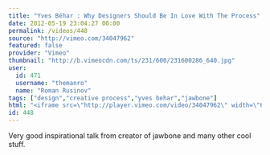 ```yaml
---
title: "Yves Béhar : Why Designers Should Be In Love With The Process"
date: 2012-05-19 23:04:27 00:00
permalink: /videos/448
source: "http://vimeo.com/34047962"
featured: false
provider: "Vimeo"
thumbnail: "http://b.vimeocdn.com/ts/231/600/231600286_640.jpg"
user:
  id: 471
  username: "themanro"
  name: "Roman Rusinov"
tags: ["design","creative process","yves behar","jawbone"]
html: "<iframe src=\"http://player.vimeo.com/video/34047962\" width=\"640\" height=\"480\" frameborder=\"0\" webkitallowfullscreen mozallowfullscreen allowfullscreen></iframe>"
id: 448
---
```


Very good inspirational talk from creator of jawbone and many other cool stuff.